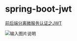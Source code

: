 # spring-boot-jwt
[前后端分离微服务认证之JWT](https://blog.52itstyle.com/archives/2157/)

![输入图片说明](https://gitee.com/uploads/images/2018/0316/184958_d43bfa15_87650.png "488490-20170117211606396-1300480328.png")